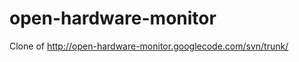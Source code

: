 open-hardware-monitor
=====================

Clone of http://open-hardware-monitor.googlecode.com/svn/trunk/
